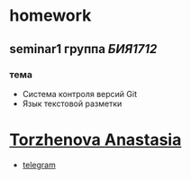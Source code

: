 # homework
## seminar1 группа *БИЯ1712*
### тема
* Система контроля версий Git
* Язык текстовой разметки

# [Torzhenova Anastasia](mailto:torzhenova@bk.ru)

* [telegram](http://t.me/anastasia_torzhenova)
